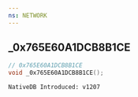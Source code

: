 ```yaml
---
ns: NETWORK
---
```

## _0x765E60A1DCB8B1CE

```c
// 0x765E60A1DCB8B1CE
void _0x765E60A1DCB8B1CE();
```

```
NativeDB Introduced: v1207
```

